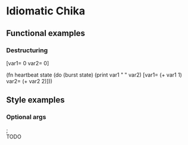 
# Idiomatic Chika

## Functional examples

### Destructuring

[var1= 0
 var2= 0]

(fn heartbeat state
  (do (burst state)
    (print var1 " " var2)
    [var1= (+ var1 1)
     var2= (+ var2 2)]))

## Style examples

### Optional args

;  
TODO
